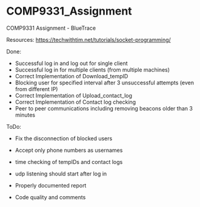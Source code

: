 # COMP9331_Assignment
COMP9331 Assignment - BlueTrace

Resources:
https://techwithtim.net/tutorials/socket-programming/



Done:
- Successful log in and log out for single client
- Successful log in for multiple clients (from multiple machines)
- Correct Implementation of Download_tempID
- Blocking user for specified interval after 3 unsuccessful attempts (even from different IP)
- Correct Implementation of Upload_contact_log
- Correct Implementation of Contact log checking
- Peer to peer communications including removing beacons older than 3 minutes

ToDo:
- Fix the disconnection of blocked users
- Accept only phone numbers as usernames
- time checking of tempIDs and contact logs
- udp listening should start after log in

- Properly documented report
- Code quality and comments
